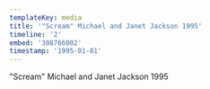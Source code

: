 ```yaml
---
templateKey: media
title: '"Scream" Michael and Janet Jackson 1995'
timeline: '2'
embed: '308766002'
timestamp: '1995-01-01'
---
```

"Scream" Michael and Janet Jackson 1995
